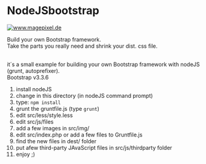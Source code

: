 # NodeJSbootstrap
<a target="_blank" href="http://www.imagepixel.de"><img src="http://www.imagepixel.de/img/logo.png" alt="www.magepixel.de"></a>


Build your own Bootstrap framework.<br>
Take the parts you really need and shrink your dist. css file.<br><br>

it´s a small example for building your own Bootstrap framework with nodeJS (grunt, autoprefixer).<br>
Bootstrap v3.3.6 <br>

1. install nodeJS <br>
2. change in this directory (in nodeJS command prompt) <br>
3. type: `npm install` <br>
4. grunt the gruntfile.js (type `grunt`)<br>
5. edit src/less/style.less <br>
6. edit src/js/files
7. add a few images in src/img/
8. edit src/index.php or add a few files to Gruntfile.js
9. find the new files in dest/ folder
10. put afew third-party JAvaScript files in src/js/thirdparty folder 
11. enjoy ;)




